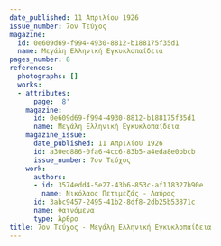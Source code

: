 ```yaml
---
date_published: 11 Απριλίου 1926
issue_number: 7ον Τεύχος
magazine:
  id: 0e609d69-f994-4930-8812-b188175f35d1
  name: Μεγάλη Ελληνική Εγκυκλοπαίδεια
pages_number: 8
references:
  photographs: []
  works:
  - attributes:
      page: '8'
    magazine:
      id: 0e609d69-f994-4930-8812-b188175f35d1
      name: Μεγάλη Ελληνική Εγκυκλοπαίδεια
    magazine_issue:
      date_published: 11 Απριλίου 1926
      id: a30ed886-0fa6-4cc6-83b5-a4eda8e0bbcb
      issue_number: 7ον Τεύχος
    work:
      authors:
      - id: 3574edd4-5e27-43b6-853c-af118327b90e
        name: Νικόλαος Πετιμεζάς - Λαύρας
      id: 3abc9457-2495-41b2-8df8-2db25b53871c
      name: Φαινόμενα
      type: Άρθρο
title: 7ον Τεύχος - Μεγάλη Ελληνική Εγκυκλοπαίδεια
---
```


